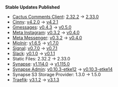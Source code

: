 **Stable Updates Published**

* [Cactus Comments Client](https://gitlab.com/cactus-comments/cactus-client): [2.32.2](https://gitlab.com/cactus-comments/cactus-client/-/tags/2.32.2) -> [2.33.0](https://gitlab.com/cactus-comments/cactus-client/-/tags/2.33.0)
* [Cinny](https://github.com/ajbura/cinny): [v4.2.0](https://github.com/ajbura/cinny/releases/tag/v4.2.0) -> [v4.2.1](https://github.com/ajbura/cinny/releases/tag/v4.2.1)
* [Gmessages](https://github.com/mautrix/gmessages): [v0.4.3](https://github.com/mautrix/gmessages/releases/tag/v0.4.3) -> [v0.5.0](https://github.com/mautrix/gmessages/releases/tag/v0.5.0)
* [Meta Instagram](https://github.com/mautrix/meta): [v0.3.2](https://github.com/mautrix/meta/releases/tag/v0.3.2) -> [v0.4.0](https://github.com/mautrix/meta/releases/tag/v0.4.0)
* [Meta Messenger](https://github.com/mautrix/meta): [v0.3.2](https://github.com/mautrix/meta/releases/tag/v0.3.2) -> [v0.4.0](https://github.com/mautrix/meta/releases/tag/v0.4.0)
* [Mjolnir](https://github.com/matrix-org/mjolnir): [v1.6.5](https://github.com/matrix-org/mjolnir/releases/tag/v1.6.5) -> [v1.7.0](https://github.com/matrix-org/mjolnir/releases/tag/v1.7.0)
* [Signal](https://github.com/mautrix/signal): [v0.7.0](https://github.com/mautrix/signal/releases/tag/v0.7.0) -> [v0.7.1](https://github.com/mautrix/signal/releases/tag/v0.7.1)
* [Slack](https://github.com/mautrix/slack): [v0.1.0](https://github.com/mautrix/slack/releases/tag/v0.1.0) -> [v0.1.1](https://github.com/mautrix/slack/releases/tag/v0.1.1)
* Static Files: 2.32.2 -> 2.33.0
* [Synapse](https://github.com/element-hq/synapse): [v1.114.0](https://github.com/element-hq/synapse/releases/tag/v1.114.0) -> [v1.115.0](https://github.com/element-hq/synapse/releases/tag/v1.115.0)
* [Synapse Admin](https://github.com/etkecc/synapse-admin): [v0.10.3-etke12](https://github.com/etkecc/synapse-admin/releases/tag/v0.10.3-etke12) -> [v0.10.3-etke14](https://github.com/etkecc/synapse-admin/releases/tag/v0.10.3-etke14)
* Synapse S3 Storage Provider: 1.3.0 -> 1.5.0
* [Traefik](https://github.com/traefik/traefik): [v3.1.2](https://github.com/traefik/traefik/releases/tag/v3.1.2) -> [v3.1.3](https://github.com/traefik/traefik/releases/tag/v3.1.3)
